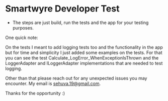 # Smartwyre Developer Test 

- The steps are just build, run the tests and the app for your testing purposes.

One quick note:

On the tests I meant to add logging tests too and the functionality in the app but for time and simplicity I just added some examples on the tests.
For that you can see the test Calculate_LogError_WhenExceptionIsThrown and the LoggerAdapter and ILoggerAdapter implementations that are needed to test logging.


Other than that please reach out for any unexpected issues you may encounter. My email is sehuva.19@gmail.com.


Thanks for the opportunity :)

